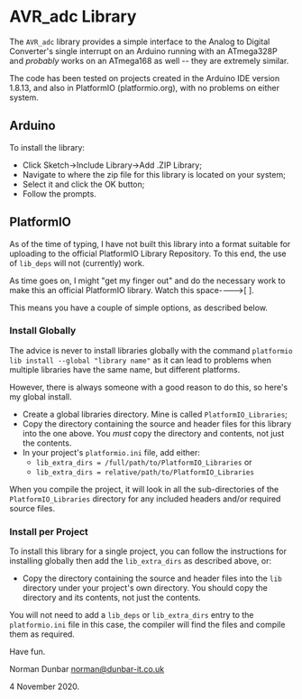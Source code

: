 # AVR_adc Library

The `AVR_adc` library provides a simple interface to the Analog to Digital Converter's single interrupt on an Arduino running with an ATmega328P and *probably* works on an ATmega168 as well -- they are extremely similar.

The code has been tested on projects created in the Arduino IDE version 1.8.13, and also in PlatformIO (platformio.org), with no problems on either system.

## Arduino

To install the library:

* Click Sketch->Include Library->Add .ZIP Library;
* Navigate to where the zip file for this library is located on your system;
* Select it and click the OK button;
* Follow the prompts.


## PlatformIO

As of the time of typing, I have not built this library into a format suitable for uploading to the official PlatformIO Library Repository. To this end, the use of `lib_deps` will not (currently) work. 

As time goes on, I might "get my finger out" and do the necessary work to make this an official PlatformIO library. Watch this space---->[ ].

This means you have a couple of simple options, as described below.

### Install Globally

The advice is never to install libraries globally with the command `platformio lib install --global "library name"` as it can lead to problems when multiple libraries have the same name, but different platforms.

However, there is always someone with a good reason to do this, so here's my global install.

* Create a global libraries directory. Mine is called `PlatformIO_Libraries`;
* Copy the directory containing the source and header files for this library into the one above. You *must* copy the directory and contents, not just the contents.
* In your project's `platformio.ini` file, add either:
  * `lib_extra_dirs = /full/path/to/PlatformIO_Libraries` or
  * `lib_extra_dirs = relative/path/to/PlatformIO_Libraries`

When you compile the project, it will look in all the sub-directories of the `PlatformIO_Libraries` directory for any included headers and/or required source files. 

### Install per Project

To install this library for a single project, you can follow the instructions for installing globally then add the `lib_extra_dirs` as described above, or:

* Copy the directory containing the source and header files into the `lib` directory under your project's own directory. You should copy the directory and its contents, not just the contents.

You will not need to add a `lib_deps` or `lib_extra_dirs` entry to the `platformio.ini` file in this case, the compiler will find the files and compile them as required.


Have fun.


Norman Dunbar
norman@dunbar-it.co.uk

4 November 2020.